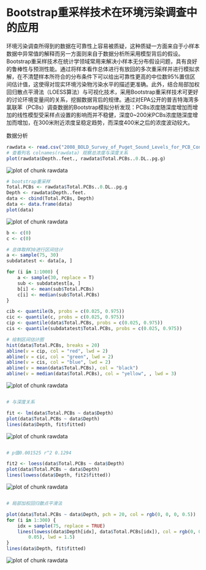 Bootstrap重采样技术在环境污染调查中的应用
========================================================

环境污染调查所得到的数据在可靠性上容易被质疑，这种质疑一方面来自于小样本数据中异常值的解释而另一方面则来自于数据分析所采用模型背后的假设。Bootstrap重采样技术在统计学领域常用来解决小样本无分布假设问题，具有良好的鲁棒性与预测性能。通过将样本看作总体进行有放回的多次重采样并进行模拟求解，在不清楚样本所符合的分布条件下可以给出可靠性更高的中位数95%置信区间估计值，这使得对现实环境污染物污染水平的描述更准确。此外，结合局部加权回归散点平滑法（LOESS算法）与可视化技术，采用Bootstrap重采样技术可更好的讨论环境变量间的关系，挖掘数据背后的规律。通过对EPA公开的普吉特海湾多氯联苯（PCBs）调查数据的Bootstrap模拟分析发现：PCBs浓度随深度增加而增加的线性模型受采样点设置的影响而并不稳健，深度0~200米PCBs浓度随深度增加而增加，在300米附近浓度呈稳定趋势，而深度400米之后的浓度波动较大。

数据分析


```r
rawdata <- read.csv("2008_BOLD_Survey_of_Puget_Sound_Levels_for_PCB_Congeners_Raw_Data.csv")
# 查看列名 colnames(rawdata) 观察总浓度与深度关系
plot(rawdata$Depth..feet., rawdata$Total.PCBs..0.DL..pg.g)
```

![plot of chunk rawdata](figure/rawdata1.png) 

```r
# bootstrap重采样
Total.PCBs <- rawdata$Total.PCBs..0.DL..pg.g
Depth <- rawdata$Depth..feet.
data <- cbind(Total.PCBs, Depth)
data <- data.frame(data)
plot(data)
```

![plot of chunk rawdata](figure/rawdata2.png) 

```r
b <- c(0)
c <- c(0)

# 总体取样30进行区间估计
a <- sample(75, 30)
subdatatest <- data[a, ]

for (i in 1:1000) {
    a <- sample(30, replace = T)
    sub <- subdatatest[a, ]
    b[i] <- mean(sub$Total.PCBs)
    c[i] <- median(sub$Total.PCBs)
}

cib <- quantile(b, probs = c(0.025, 0.975))
cic <- quantile(c, probs = c(0.025, 0.975))
cip <- quantile(data$Total.PCBs, probs = c(0.025, 0.975))
cis <- quantile(subdatatest$Total.PCBs, probs = c(0.025, 0.975))

# 绘制区间估计图
hist(data$Total.PCBs, breaks = 20)
abline(v = cip, col = "red", lwd = 2)
abline(v = cic, col = "green", lwd = 2)
abline(v = cis, col = "blue", lwd = 2)
abline(v = mean(data$Total.PCBs), col = "black")
abline(v = median(data$Total.PCBs), col = "yellow", , lwd = 3)
```

![plot of chunk rawdata](figure/rawdata3.png) 

```r

# 与深度关系

fit <- lm(data$Total.PCBs ~ data$Depth)
plot(data$Total.PCBs ~ data$Depth)
lines(data$Depth, fit$fitted)
```

![plot of chunk rawdata](figure/rawdata4.png) 

```r

# p值0.001525 r^2 0.1294

fit2 <- loess(data$Total.PCBs ~ data$Depth)
plot(data$Total.PCBs ~ data$Depth)
lines(lowess(data$Depth, fit2$fitted))
```

![plot of chunk rawdata](figure/rawdata5.png) 

```r

# 局部加权回归散点平滑法

plot(data$Total.PCBs ~ data$Depth, pch = 20, col = rgb(0, 0, 0, 0.5))
for (i in 1:300) {
    idx = sample(75, replace = TRUE)
    lines(lowess(data$Depth[idx], data$Total.PCBs[idx]), col = rgb(0, 0, 0, 
        0.05), lwd = 1.5)
}
lines(data$Depth, fit$fitted)
```

![plot of chunk rawdata](figure/rawdata6.png) 


